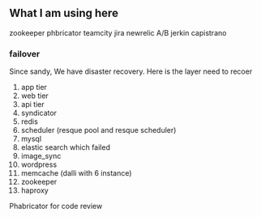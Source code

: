 ## What I am using here

zookeeper phbricator teamcity jira newrelic A/B jerkin capistrano


### failover

Since sandy, We have disaster recovery. Here is the layer need to recoer 

 1. app tier 
 2. web tier
 3. api tier
 4. syndicator 
 5. redis
 6. scheduler (resque pool and resque scheduler)
 7. mysql 
 8. elastic search which failed
 9. image_sync
 10. wordpress
 11. memcache (dalli with 6 instance)
 12. zookeeper
 13. haproxy


Phabricator for code review
